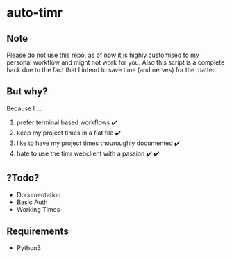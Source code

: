 # auto-timr

## Note

Please do not use this repo, as of now it is highly customised to my personal workflow and might not work for you.
Also this script is a complete hack due to the fact that I intend to save time (and nerves) for the matter. 

## But why? 
Because I ...
1) prefer terminal based workflows :heavy_check_mark:
2) keep my project times in a flat file :heavy_check_mark:
3) like to have my project times thouroughly documented :heavy_check_mark:
4) hate to use the timr webclient with a passion :heavy_check_mark: :heavy_check_mark:


## ?Todo?
- Documentation
- Basic Auth
- Working Times

## Requirements
- Python3 

